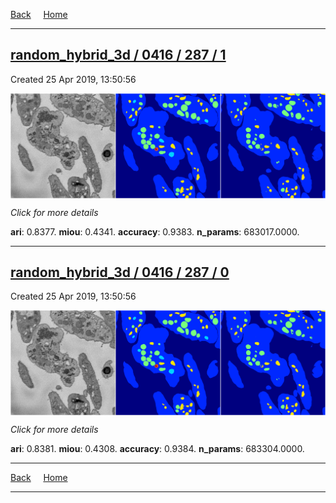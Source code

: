 
[Back](..)&nbsp;&nbsp;&nbsp;&nbsp;&nbsp;[Home](https://leapmanlab.github.io/snapshots)

---

<div class="summary"><a href="1"><h2>random_hybrid_3d / 0416 / 287 / 1</h2></a><p>Created 25 Apr 2019, 13:50:56
</p><a href="1"><img src="1/media/summary.png" align="center"></a><p>
<i>Click for more details</i>
</p></div>

**ari**: 0.8377. **miou**: 0.4341. **accuracy**: 0.9383. **n_params**: 683017.0000. 

---

<div class="summary"><a href="0"><h2>random_hybrid_3d / 0416 / 287 / 0</h2></a><p>Created 25 Apr 2019, 13:50:56
</p><a href="0"><img src="0/media/summary.png" align="center"></a><p>
<i>Click for more details</i>
</p></div>

**ari**: 0.8381. **miou**: 0.4308. **accuracy**: 0.9384. **n_params**: 683304.0000. 

---

[Back](..)&nbsp;&nbsp;&nbsp;&nbsp;&nbsp;[Home](https://leapmanlab.github.io/snapshots)

---